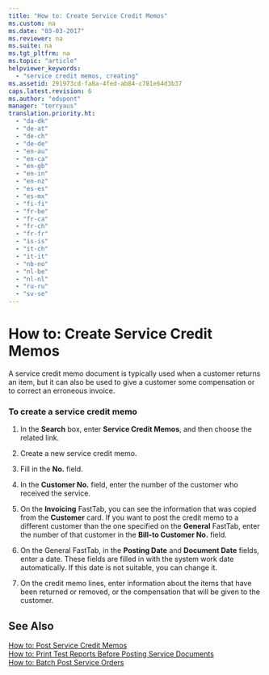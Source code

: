 ```yaml
---
title: "How to: Create Service Credit Memos"
ms.custom: na
ms.date: "03-03-2017"
ms.reviewer: na
ms.suite: na
ms.tgt_pltfrm: na
ms.topic: "article"
helpviewer_keywords: 
  - "service credit memos, creating"
ms.assetid: 291973cd-fa8a-4fed-ab84-c781e64d3b37
caps.latest.revision: 6
ms.author: "edupont"
manager: "terryaus"
translation.priority.ht: 
  - "da-dk"
  - "de-at"
  - "de-ch"
  - "de-de"
  - "en-au"
  - "en-ca"
  - "en-gb"
  - "en-in"
  - "en-nz"
  - "es-es"
  - "es-mx"
  - "fi-fi"
  - "fr-be"
  - "fr-ca"
  - "fr-ch"
  - "fr-fr"
  - "is-is"
  - "it-ch"
  - "it-it"
  - "nb-no"
  - "nl-be"
  - "nl-nl"
  - "ru-ru"
  - "sv-se"
---
```

# How to: Create Service Credit Memos
A service credit memo document is typically used when a customer returns an item, but it can also be used to give a customer some compensation or to correct an erroneous invoice.  
  
### To create a service credit memo  
  
1.  In the **Search** box, enter **Service Credit Memos**, and then choose the related link.  
  
2.  Create a new service credit memo.  
  
3.  Fill in the **No.** field.  
  
4.  In the **Customer No.** field, enter the number of the customer who received the service.  
  
5.  On the **Invoicing** FastTab, you can see the information that was copied from the **Customer** card. If you want to post the credit memo to a different customer than the one specified on the **General** FastTab, enter the number of that customer in the **Bill\-to Customer No.** field.  
  
6.  On the General FastTab, in the **Posting Date** and **Document Date** fields, enter a date. These fields are filled in with the system work date automatically. If this date is not suitable, you can change it.  
  
7.  On the credit memo lines, enter information about the items that have been returned or removed, or the compensation that will be given to the customer.  
  
## See Also  
 [How to: Post Service Credit Memos](../Service/how-to-post-service-credit-memos.md)   
 [How to: Print Test Reports Before Posting Service Documents](../Service/how-to-print-test-reports-before-posting-service-documents.md)   
 [How to: Batch Post Service Orders](../Service/how-to-batch-post-service-orders.md)